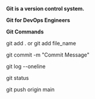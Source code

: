 **Git is a version control system.**

**Git for DevOps Engineers**

**Git Commands**

git add . or git add file_name

git commit -m "Commit Message"

git log --oneline

git status

git push origin main